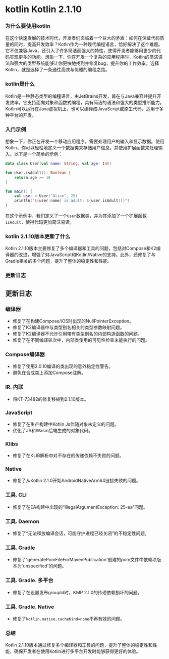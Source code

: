 # kotlin Kotlin 2.1.10
### 为什么要使用kotlin

在这个快速发展的技术时代，开发者们面临着一个巨大的矛盾：如何在保证代码质量的同时，提高开发效率？Kotlin作为一种现代编程语言，恰好解决了这个难题。它不仅兼容Java，还引入了许多简洁而强大的特性，使得开发者能够用更少的代码实现更多的功能。想象一下，你在开发一个复杂的应用程序时，Kotlin的简洁语法和强大的类型系统能够让你更快地找到并修复bug，提升你的工作效率。选择Kotlin，就是选择了一条通往高效与优雅的编程之路。

### kotlin是什么

Kotlin是一种静态类型的编程语言，由JetBrains开发，旨在与Java兼容并提升开发效率。它支持面向对象和函数式编程，具有简洁的语法和强大的类型推断能力。Kotlin可以运行在Java虚拟机上，也可以编译成JavaScript或原生代码，适用于多种平台的开发。

### 入门示例

想象一下，你正在开发一个移动应用程序，需要处理用户的输入和显示数据。使用Kotlin，你可以轻松地定义一个数据类来存储用户信息，并使用扩展函数来处理输入。以下是一个简单的示例：

```kotlin
data class User(val name: String, val age: Int)

fun User.isAdult(): Boolean {
    return age >= 18
}

fun main() {
    val user = User("Alice", 25)
    println("${user.name} is adult: ${user.isAdult()}")
}
```

在这个示例中，我们定义了一个`User`数据类，并为其添加了一个扩展函数`isAdult`，使得代码更加简洁易读。

### kotlin 2.1.10版本更新了什么

Kotlin 2.1.10版本主要修复了多个编译器和工具的问题，包括对Compose和K2编译器的改进，增强了对JavaScript和Kotlin/Native的支持。此外，还修复了与Gradle相关的多个问题，提升了整体的稳定性和性能。

### 更新日志

## 更新日志

### 编译器
- 修复了在构建Compose/iOS时出现的NullPointerException。
- 修复了K2编译器中与类型别名相关的类型参数映射问题。
- 修复了K2编译器不允许引用带有类型别名的内部构造函数的问题。
- 修复了在不同编译轮次中，内部类使用的可见性检查未能执行的问题。

### Compose编译器
- 修复了使用2.0.10编译的类出现的意外稳定性警告。
- 避免在合成类上添加Compose注解。

### IR. 内联
- 将KT-73482的修复移植到2.1.10版本。

### JavaScript
- 修复了在生产构建中Kotlin Js伴随对象未定义的问题。
- 优化了JS和Wasm后端生成的对象代码。

### Klibs
- 修复了在KLIB解析中对不存在的传递依赖不失败的问题。

### Native
- 修复了从Kotlin 2.1.0开始AndroidNativeArm64链接失败的问题。

### 工具. CLI
- 修复了在EA构建中出现的“IllegalArgumentException: 25-ea”问题。

### 工具. Daemon
- 修复了“无法释放编译会话，可能守护进程已经关闭”的不稳定性问题。

### 工具. Gradle
- 修复了'generatePomFileForMavenPublication'创建的pom文件中依赖项版本为'unspecified'的问题。

### 工具. Gradle. 多平台
- 修复了在设置发布groupId时，KMP 2.1.0的传递依赖损坏的问题。

### 工具. Gradle. Native
- 修复了`kotlin.native.cacheKind=none`不再有效的问题。

### 总结

Kotlin 2.1.10版本通过修复多个编译器和工具的问题，提升了整体的稳定性和性能，确保开发者在使用Kotlin进行多平台开发时能够获得更好的体验。